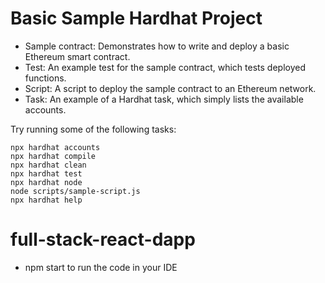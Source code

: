 # Basic Sample Hardhat Project

- Sample contract: Demonstrates how to write and deploy a basic Ethereum smart contract.
- Test: An example test for the sample contract, which tests deployed functions.
- Script: A script to deploy the sample contract to an Ethereum network.
- Task: An example of a Hardhat task, which simply lists the available accounts.

Try running some of the following tasks:

```shell
npx hardhat accounts
npx hardhat compile
npx hardhat clean
npx hardhat test
npx hardhat node
node scripts/sample-script.js
npx hardhat help
```

# full-stack-react-dapp

- npm start to run the code in your IDE
